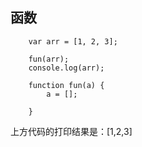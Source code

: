 ## 函数


```
    var arr = [1, 2, 3];

    fun(arr);
    console.log(arr);

    function fun(a) {
        a = [];

    }
```

上方代码的打印结果是：[1,2,3]

